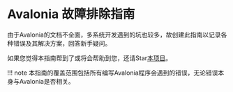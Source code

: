 # Avalonia 故障排除指南

由于Avalonia的文档不全面，多系统开发遇到的坑也较多，故创建此指南以记录各种错误及其解决方案，回答新手疑问。

如果您觉得本指南帮到了或将会帮助到您，还请Star[本项目](https://github.com/metaone01/avalonia-troubleshooting-guidebook)。

!!! note
    本指南的覆盖范围包括所有编写Avalonia程序会遇到的错误，无论错误本身与Avalonia是否相关。